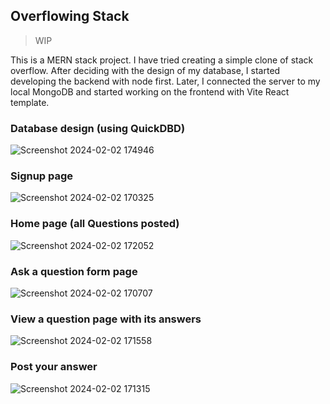 ## Overflowing Stack
> WIP

This is a MERN stack project. I have tried creating a simple clone of stack overflow. After deciding with the design of my database, I started developing the backend with node first. Later, I connected the server to my local MongoDB and started working on the frontend with Vite React template.

### Database design (using QuickDBD)
![Screenshot 2024-02-02 174946](https://github.com/Ananya2001-an/overflowing_stack/assets/55504616/b8e1e64f-28bb-4f03-bb37-4ad46787c85a)

### Signup page
![Screenshot 2024-02-02 170325](https://github.com/Ananya2001-an/overflowing_stack/assets/55504616/680b8171-6402-416a-8f4e-fde8eaef708d)

### Home page (all Questions posted)
![Screenshot 2024-02-02 172052](https://github.com/Ananya2001-an/overflowing_stack/assets/55504616/cde6e9ac-c8a6-448c-82b7-4ba1c6a41467)

### Ask a question form page
![Screenshot 2024-02-02 170707](https://github.com/Ananya2001-an/overflowing_stack/assets/55504616/84c66684-cef1-464b-b30a-01da9e80662c)

### View a question page with its answers
![Screenshot 2024-02-02 171558](https://github.com/Ananya2001-an/overflowing_stack/assets/55504616/cd9086b8-ba39-4174-841e-3396a9b173b6)

### Post your answer
![Screenshot 2024-02-02 171315](https://github.com/Ananya2001-an/overflowing_stack/assets/55504616/f3ec04be-3c5a-48b2-90cc-3f9689eb734a)
